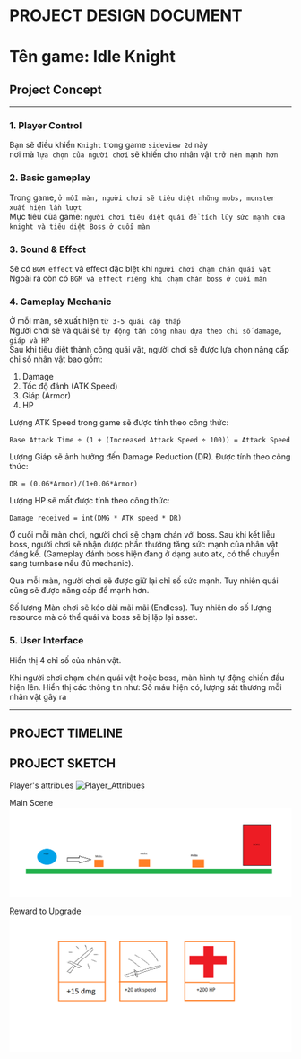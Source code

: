 # PROJECT DESIGN DOCUMENT

# Tên game: Idle Knight

## Project Concept

___

### 1. Player Control

Bạn sẽ điều khiển ``` Knight ``` trong game `sideview 2d` này \
nơi mà ` lựa chọn của người chơi ` sẽ khiến cho nhân vật ` trở nên mạnh hơn ` 


### 2. Basic gameplay
Trong game, ` ở mỗi màn, người chơi sẽ tiêu diệt những mobs, monster xuất hiện lần lượt ` \
Mục tiêu của game: ` người chơi tiêu diệt quái để tích lũy sức mạnh của knight và tiêu diệt Boss ở cuối màn `


### 3. Sound & Effect
Sẽ có ` BGM effect ` và effect đặc biệt khi ` người chơi chạm chán quái vật `
Ngoài ra còn có `BGM và effect riêng khi chạm chán boss ở cuối màn `  


### 4. Gameplay Mechanic
Ở mỗi màn, sẽ xuất hiện ` từ 3-5 quái cấp thấp ` \
Người chơi sẽ và quái sẽ ` tự động tấn công nhau dựa theo chỉ số damage, giáp và HP ` \
Sau khi tiêu diệt thành công quái vật, người chơi sẽ được lựa chọn nâng cấp chỉ số nhân vật bao gồm:
  1. Damage
  2. Tốc độ đánh (ATK Speed)
  3. Giáp (Armor)
  3. HP


Lượng ATK Speed trong game sẽ được tính theo công thức:
```
Base Attack Time ÷ (1 + (Increased Attack Speed ÷ 100)) = Attack Speed
```

Lượng Giáp sẽ ảnh hưởng đến Damage Reduction (DR). Được tính theo công thức:
```
DR = (0.06*Armor)/(1+0.06*Armor)
```

Lượng HP sẽ mất được tính theo công thức:
```
Damage received = int(DMG * ATK speed * DR)
```


Ở cuối mỗi màn chơi, người chơi sẽ chạm chán với boss. Sau khi kết liễu boss, người chơi sẽ nhận được phần thưởng tăng sức mạnh của nhân vật đáng kể.
(Gameplay đánh boss hiện đang ở dạng auto atk, có thể chuyển sang turnbase nếu đủ mechanic).

Qua mỗi màn, người chơi sẽ được giữ lại chỉ số sức mạnh. Tuy nhiên quái cũng sẽ được nâng cấp để mạnh hơn.

Số lượng Màn chơi sẽ kéo dài mãi mãi  (Endless). Tuy nhiên do số lượng resource mà có thể quái và boss sẽ bị lặp lại asset.


### 5. User Interface
Hiển thị 4 chỉ số của nhân vật.

Khi người chơi chạm chán quái vật hoặc boss, màn hình tự động chiến đấu hiện lên.
Hiển thị các thông tin như: Số máu hiện có, lượng sát thương mỗi nhân vật gây ra

___

## PROJECT TIMELINE

## PROJECT SKETCH
Player's attribues
![Player_Attribues](concept_art/character%20attributes.png)

Main Scene
![Main Scene](concept_art/main_scene.png)

Reward to Upgrade
![Upgrade reward](concept_art/upgrade_reward.png)